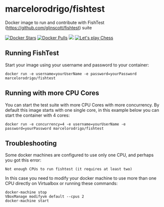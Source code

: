 marcelorodrigo/fishtest
================================
Docker image to run and contribute with FishTest (https://github.com/glinscott/fishtest) suite


[![Docker Stars](https://img.shields.io/docker/stars/marcelorodrigo/fishtest.svg?maxAge=2592000)]()
[![Docker Pulls](https://img.shields.io/docker/pulls/marcelorodrigo/fishtest.svg?maxAge=2592000)]()
[![](https://images.microbadger.com/badges/image/marcelorodrigo/fishtest.svg)](http://microbadger.com/images/marcelorodrigo/fishtest)
[![Let's play Chess](https://img.shields.io/badge/let's%20play-chess-orange.svg)]()

Running FishTest
--------------------------------------

Start your image using your username and password to your container:

    docker run -e username=yourUserName -e password=yourPassword marcelorodrigo/fishtest
    
Running with more CPU Cores
--------------------------------------

You can start the test suite with more CPU Cores with more concurrency. By default this image starts with one single core, in this example below you can start the container with 4 cores:

    docker run -e concurrency=4 -e username=yourUserName -e password=yourPassword marcelorodrigo/fishtest


Troubleshooting
--------------------------------------

Some docker machines are configured to use only one CPU, and perhaps you got this error:

    Not enough CPUs to run fishtest (it requires at least two)
    
In this case you need to modify your docker machine to use more than one CPU directly on Virtualbox or running these commands:

    docker-machine stop
    VBoxManage modifyvm default --cpus 2
    docker-machine start